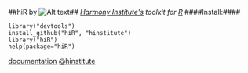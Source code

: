 ##hiR by ![Alt text](http://dl.dropbox.com/u/6535582/HI_Files/hiR/imgs/hidatalab.jpg)##
_[Harmony Institute's](http://www.harmony-institute.org/) toolkit for [R](http://www.cran.r-project.org/)_
####Install:####

	library("devtools")
	install_github("hiR", "hinstitute")
	library("hiR")
	help(package="hiR")

[documentation](http://github.com/hinstitute/hiR/blob/master/inst/hiR-manual.pdf?raw=true)
[@hinstitute](http://www.twitter.com/hinstitute)